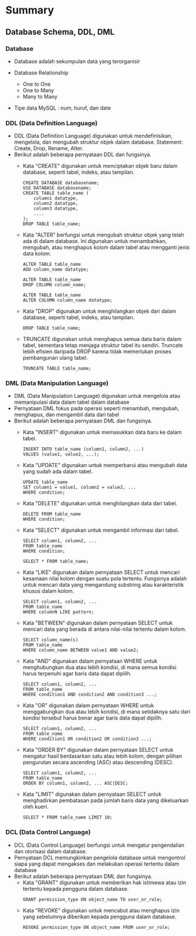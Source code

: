 # Summary
## Database Schema, DDL, DML
### Database
* Database adalah sekumpulan data yang terorganisir
* Database Relationship
    * One to One
    * One to Many
    * Many to Many

* Tipe data MySQL : num, huruf, dan date
### DDL (Data Definition Language)
* DDL (Data Definition Language) digunakan untuk mendefinisikan, mengelola, dan mengubah struktur objek dalam database. Statement: Create, Drop, Rename, Alter.
* Berikut adalah beberapa pernyataan DDL dan fungsinya.
    * Kata "CREATE" digunakan untuk menciptakan objek baru dalam database, seperti tabel, indeks, atau tampilan.
        ```
        CREATE DATABASE databasename;
        USE DATABASE databasename;
        CREATE TABLE table_name (
            column1 datatype,
            column2 datatype,
            column3 datatype,
            ....
        );
        DROP TABLE table_name;
        ```

    * Kata "ALTER" berfungsi untuk mengubah struktur objek yang telah ada di dalam database. Ini digunakan untuk menambahkan, mengubah, atau menghapus kolom dalam tabel atau mengganti jenis data kolom.
        ```
        ALTER TABLE table_name 
        ADD column_name datatype;

        ALTER TABLE table_name 
        DROP COLUMN column_name;

        ALTER TABLE table_name 
        ALTER COLUMN column_name datatype;
        ```

    * Kata "DROP" digunakan untuk menghilangkan objek dari dalam database, seperti tabel, indeks, atau tampilan.
        ```
        DROP TABLE table_name;
        ```

    * TRUNCATE digunakan untuk menghapus semua data baris dalam tabel, sementara tetap menjaga struktur tabel itu sendiri. Truncate lebih efisien daripada DROP karena tidak memerlukan proses pembangunan ulang tabel.
       ```
       TRUNCATE TABLE table_name;
       ```

### DML (Data Manipulation Language)
* DML (Data Manipulation Language) digunakan untuk mengelola atau memanipulasi data dalam tabel dalam database
* Pernyataan DML fokus pada operasi seperti menambah, mengubah, menghapus, dan mengambil data dari tabel
* Berikut adalah beberapa pernyataan DML dan fungsinya.
    * Kata "INSERT" digunakan untuk memasukkan data baru ke dalam tabel.
        ```
        INSERT INTO table_name (column1, column2, ...)
        VALUES (value1, value2, ...);
        ```

    * Kata "UPDATE" digunakan untuk memperbarui atau mengubah data yang sudah ada dalam tabel.
        ```
        UPDATE table_name
        SET column1 = value1, column2 = value2, ...
        WHERE condition;
        ```

    * Kata "DELETE" digunakan untuk menghilangkan data dari tabel.
        ```
        DELETE FROM table_name
        WHERE condition;
        ```

    * Kata "SELECT" digunakan untuk mengambil informasi dari tabel.
        ```
        SELECT column1, column2, ...
        FROM table_name
        WHERE condition;

        SELECT * FROM table_name;
        ```

    * Kata "LIKE" digunakan dalam pernyataan SELECT untuk mencari kesamaan nilai kolom dengan suatu pola tertentu. Fungsinya adalah untuk mencari data yang mengandung substring atau karakteristik khusus dalam kolom.
        ```
        SELECT column1, column2, ...
        FROM table_name
        WHERE columnN LIKE pattern;
        ```
    
    * Kata "BETWEEN" digunakan dalam pernyataan SELECT untuk mencari data yang berada di antara nilai-nilai tertentu dalam kolom.
        ```
        SELECT column_name(s)
        FROM table_name
        WHERE column_name BETWEEN value1 AND value2;
        ```
    * Kata "AND" digunakan dalam pernyataan WHERE untuk menghubungkan dua atau lebih kondisi, di mana semua kondisi harus terpenuhi agar baris data dapat dipilih.
        ```
        SELECT column1, column2, ...
        FROM table_name
        WHERE condition1 AND condition2 AND condition3 ...;
        ```
    * Kata "OR" digunakan dalam pernyataan WHERE untuk menggabungkan dua atau lebih kondisi, di mana setidaknya satu dari kondisi tersebut harus benar agar baris data dapat dipilih.
        ```
        SELECT column1, column2, ...
        FROM table_name
        WHERE condition1 OR condition2 OR condition3 ...;
        ```
    * Kata "ORDER BY" digunakan dalam pernyataan SELECT untuk mengatur hasil berdasarkan satu atau lebih kolom, dengan pilihan pengurutan secara ascending (ASC) atau descending (DESC).
        ```
        SELECT column1, column2, ...
        FROM table_name
        ORDER BY column1, column2, ... ASC|DESC;
        ```
    * Kata "LIMIT" digunakan dalam pernyataan SELECT untuk menghadirkan pembatasan pada jumlah baris data yang dikeluarkan oleh kueri.
        ```
        SELECT * FROM table_name LIMIT 10;
        ```

### DCL (Data Control Language)
* DCL (Data Control Language) berfungsi untuk mengatur pengendalian dan otorisasi dalam database.
* Pernyataan DCL memungkinkan pengelola database untuk mengontrol siapa yang dapat mengakses dan melakukan operasi tertentu dalam database
* Berikut adalah beberapa pernyataan DML dan fungsinya.
    * Kata "GRANT" digunakan untuk memberikan hak istimewa atau izin tertentu kepada pengguna dalam database.
        ```
        GRANT permission_type ON object_name TO user_or_role;
        ```
    * Kata "REVOKE" digunakan untuk mencabut atau menghapus izin yang sebelumnya diberikan kepada pengguna dalam database.
       ```
       REVOKE permission_type ON object_name FROM user_or_role;
       ```